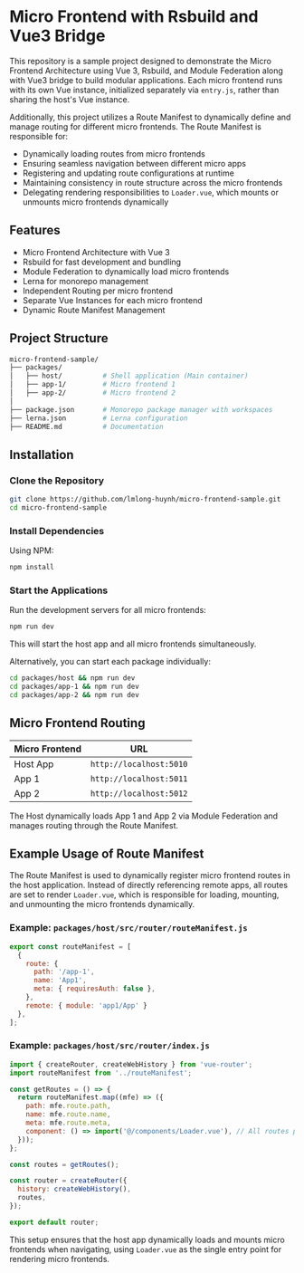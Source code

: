 # Micro Frontend with Rsbuild and Vue3 Bridge

This repository is a sample project designed to demonstrate the Micro Frontend Architecture using Vue 3, Rsbuild, and Module Federation along with Vue3 bridge to build modular applications. Each micro frontend runs with its own Vue instance, initialized separately via `entry.js`, rather than sharing the host's Vue instance.

Additionally, this project utilizes a Route Manifest to dynamically define and manage routing for different micro frontends. The Route Manifest is responsible for:

- Dynamically loading routes from micro frontends
- Ensuring seamless navigation between different micro apps
- Registering and updating route configurations at runtime
- Maintaining consistency in route structure across the micro frontends
- Delegating rendering responsibilities to `Loader.vue`, which mounts or unmounts micro frontends dynamically

## Features

- Micro Frontend Architecture with Vue 3
- Rsbuild for fast development and bundling
- Module Federation to dynamically load micro frontends
- Lerna for monorepo management
- Independent Routing per micro frontend
- Separate Vue Instances for each micro frontend
- Dynamic Route Manifest Management

## Project Structure

```sh
micro-frontend-sample/
├── packages/
│   ├── host/          # Shell application (Main container)
│   ├── app-1/         # Micro frontend 1
│   ├── app-2/         # Micro frontend 2
│
├── package.json       # Monorepo package manager with workspaces
├── lerna.json         # Lerna configuration
├── README.md          # Documentation
```

## Installation

### Clone the Repository
```sh
git clone https://github.com/lmlong-huynh/micro-frontend-sample.git
cd micro-frontend-sample
```

### Install Dependencies
Using NPM:
```sh
npm install
```

### Start the Applications
Run the development servers for all micro frontends:
```sh
npm run dev
```
This will start the host app and all micro frontends simultaneously.

Alternatively, you can start each package individually:
```sh
cd packages/host && npm run dev
cd packages/app-1 && npm run dev
cd packages/app-2 && npm run dev
```

## Micro Frontend Routing
| Micro Frontend | URL |
|---------------|----------------|
| Host App      | `http://localhost:5010` |
| App 1         | `http://localhost:5011` |
| App 2         | `http://localhost:5012` |

The Host dynamically loads App 1 and App 2 via Module Federation and manages routing through the Route Manifest.

## Example Usage of Route Manifest

The Route Manifest is used to dynamically register micro frontend routes in the host application. Instead of directly referencing remote apps, all routes are set to render `Loader.vue`, which is responsible for loading, mounting, and unmounting the micro frontends dynamically.

### Example: `packages/host/src/router/routeManifest.js`
```js
export const routeManifest = [
  {
    route: {
      path: '/app-1',
      name: 'App1',
      meta: { requiresAuth: false },
    },
    remote: { module: 'app1/App' }
  },
];
```

### Example: `packages/host/src/router/index.js`
```js
import { createRouter, createWebHistory } from 'vue-router';
import routeManifest from '../routeManifest';

const getRoutes = () => {
  return routeManifest.map((mfe) => ({
    path: mfe.route.path,
    name: mfe.route.name,
    meta: mfe.route.meta,
    component: () => import('@/components/Loader.vue'), // All routes point to Loader.vue
  }));
};

const routes = getRoutes();

const router = createRouter({
  history: createWebHistory(),
  routes,
});

export default router;
```

This setup ensures that the host app dynamically loads and mounts micro frontends when navigating, using `Loader.vue` as the single entry point for rendering micro frontends.
